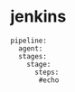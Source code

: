 # jenkins
    pipeline:
      agent:
      stages:
        stage:
          steps: 
           #echo
